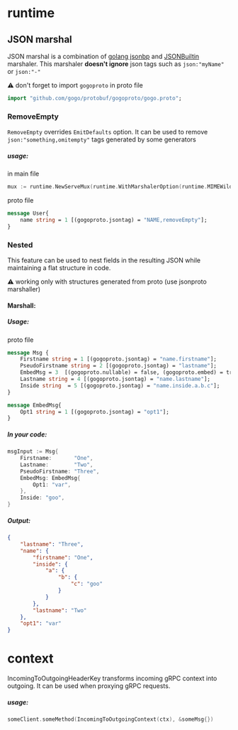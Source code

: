 # runtime

## JSON marshal
JSON marshal  is a combination of  [golang jsonbp](https://github.com/golang/protobuf/blob/master/jsonpb/jsonpb.go) and [JSONBuiltin](https://github.com/grpc-ecosystem/grpc-gateway/blob/master/runtime/marshal_json.go) marshaler.
This marshaler **doesn't ignore** json tags such as `json:"myName"` or `json:"-"`

:warning: don't forget to import `gogoproto` in proto file
```proto
import "github.com/gogo/protobuf/gogoproto/gogo.proto";
```

### RemoveEmpty
`RemoveEmpty` overrides `EmitDefaults` option.
It can be used to remove `json:"something,omitempty"` tags generated by some generators
##### usage:

in main file
```go
mux := runtime.NewServeMux(runtime.WithMarshalerOption(runtime.MIMEWildcard, &runtime.JSONCustom{RemoveEmpty:true}))
```

proto file
```proto
message User{
    name string = 1 [(gogoproto.jsontag) = "NAME,removeEmpty"];
}
```

### Nested
This feature can be used to nest fields in the resulting JSON while maintaining a flat structure in code.

:warning: working only with structures generated from proto (use jsonproto marshaller)

#### Marshall:
##### Usage:
proto file
```proto
message Msg {
    Firstname string = 1 [(gogoproto.jsontag) = "name.firstname"];
    PseudoFirstname string = 2 [(gogoproto.jsontag) = "lastname"];
    EmbedMsg = 3  [(gogoproto.nullable) = false, (gogoproto.embed) = true];
    Lastname string = 4 [(gogoproto.jsontag) = "name.lastname"];
    Inside string  = 5 [(gogoproto.jsontag) = "name.inside.a.b.c"];
}

message EmbedMsg{
    Opt1 string = 1 [(gogoproto.jsontag) = "opt1"];
}
```

##### In your code:
```go
msgInput := Msg{
    Firstname:       "One",
	Lastname:        "Two",
	PseudoFirstname: "Three",
	EmbedMsg: EmbedMsg{
		Opt1: "var",
	},
	Inside: "goo",
}
```

##### Output:
```json
{
	"lastname": "Three",
	"name": {
		"firstname": "One",
		"inside": {
			"a": {
				"b": {
					"c": "goo"
				}
			}
		},
		"lastname": "Two"
	},
	"opt1": "var"
}
```

# context
IncomingToOutgoingHeaderKey transforms incoming gRPC context into outgoing.
 It can be used when proxying gRPC requests.

 ##### usage:
 ```go
someClient.someMethod(IncomingToOutgoingContext(ctx), &someMsg{})
```
